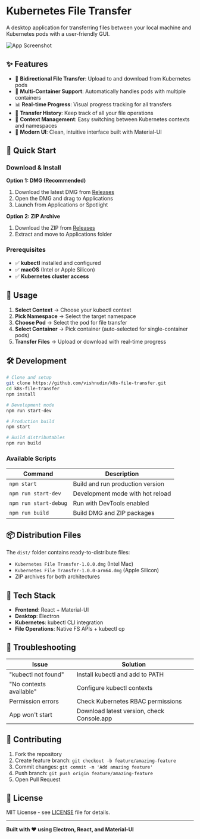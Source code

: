 # Kubernetes File Transfer

A desktop application for transferring files between your local machine and Kubernetes pods with a user-friendly GUI.

![App Screenshot](https://via.placeholder.com/800x500?text=Kubernetes+File+Transfer+App)

## ✨ Features

- 🔄 **Bidirectional File Transfer**: Upload to and download from Kubernetes pods
- 🎯 **Multi-Container Support**: Automatically handles pods with multiple containers  
- 📊 **Real-time Progress**: Visual progress tracking for all transfers
- 📝 **Transfer History**: Keep track of all your file operations
- 🔧 **Context Management**: Easy switching between Kubernetes contexts and namespaces
- 🎨 **Modern UI**: Clean, intuitive interface built with Material-UI

## 🚀 Quick Start

### Download & Install

**Option 1: DMG (Recommended)**
1. Download the latest DMG from [Releases](https://github.com/vishnudin/k8s-file-transfer/releases)
2. Open the DMG and drag to Applications
3. Launch from Applications or Spotlight

**Option 2: ZIP Archive**
1. Download the ZIP from [Releases](https://github.com/vishnudin/k8s-file-transfer/releases)
2. Extract and move to Applications folder

### Prerequisites

- ✅ **kubectl** installed and configured
- ✅ **macOS** (Intel or Apple Silicon)
- ✅ **Kubernetes cluster access**

## 🎯 Usage

1. **Select Context** → Choose your kubectl context
2. **Pick Namespace** → Select the target namespace  
3. **Choose Pod** → Select the pod for file transfer
4. **Select Container** → Pick container (auto-selected for single-container pods)
5. **Transfer Files** → Upload or download with real-time progress

## 🛠️ Development

```bash
# Clone and setup
git clone https://github.com/vishnudin/k8s-file-transfer.git
cd k8s-file-transfer
npm install

# Development mode
npm run start-dev

# Production build
npm start

# Build distributables
npm run build
```

### Available Scripts

| Command | Description |
|---------|-------------|
| `npm start` | Build and run production version |
| `npm run start-dev` | Development mode with hot reload |
| `npm run start-debug` | Run with DevTools enabled |
| `npm run build` | Build DMG and ZIP packages |

## 📦 Distribution Files

The `dist/` folder contains ready-to-distribute files:

- `Kubernetes File Transfer-1.0.0.dmg` (Intel Mac)
- `Kubernetes File Transfer-1.0.0-arm64.dmg` (Apple Silicon)
- ZIP archives for both architectures

## 🔧 Tech Stack

- **Frontend**: React + Material-UI
- **Desktop**: Electron
- **Kubernetes**: kubectl CLI integration
- **File Operations**: Native FS APIs + kubectl cp

## 🐛 Troubleshooting

| Issue | Solution |
|-------|----------|
| "kubectl not found" | Install kubectl and add to PATH |
| "No contexts available" | Configure kubectl contexts |
| Permission errors | Check Kubernetes RBAC permissions |
| App won't start | Download latest version, check Console.app |

## 🤝 Contributing

1. Fork the repository
2. Create feature branch: `git checkout -b feature/amazing-feature`
3. Commit changes: `git commit -m 'Add amazing feature'`
4. Push branch: `git push origin feature/amazing-feature`
5. Open Pull Request

## 📄 License

MIT License - see [LICENSE](LICENSE) file for details.

---

**Built with ❤️ using Electron, React, and Material-UI**
